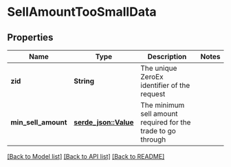 # SellAmountTooSmallData

## Properties

Name | Type | Description | Notes
------------ | ------------- | ------------- | -------------
**zid** | **String** | The unique ZeroEx identifier of the request | 
**min_sell_amount** | [**serde_json::Value**](serde_json::Value.md) | The minimum sell amount required for the trade to go through | 

[[Back to Model list]](../README.md#documentation-for-models) [[Back to API list]](../README.md#documentation-for-api-endpoints) [[Back to README]](../README.md)


